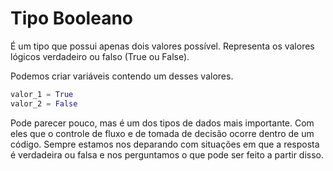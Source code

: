 # Tipo Booleano

É um tipo que possui apenas dois valores possível. Representa os valores lógicos verdadeiro ou falso (True ou False).

Podemos criar variáveis contendo um desses valores.

```python
valor_1 = True
valor_2 = False
```

Pode parecer pouco, mas é um dos tipos de dados mais importante. Com eles que o controle de
fluxo e de tomada de decisão ocorre dentro de um código. Sempre estamos nos deparando com
situações em que a resposta é verdadeira ou falsa e nos perguntamos o que pode ser feito
a partir disso.
